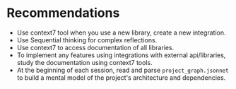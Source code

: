 # Recommendations

- Use context7 tool when you use a new library, create a new integration.
- Use Sequential thinking for complex reflections.
- Use context7 to access documentation of all libraries.
- To implement any features using integrations with external api/libraries, study the documentation using context7 tools.
- At the beginning of each session, read and parse `project_graph.jsonnet` to build a mental model of the project's architecture and dependencies.